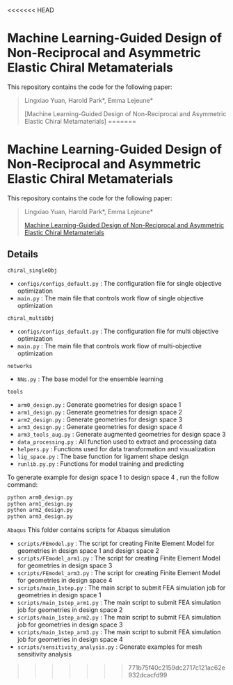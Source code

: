 <<<<<<< HEAD
# Machine Learning-Guided Design of Non-Reciprocal and Asymmetric Elastic Chiral Metamaterials

This repository contains the code for the following paper:

> Lingxiao Yuan, Harold Park\*, Emma Lejeune\*
>
> [Machine Learning-Guided Design of Non-Reciprocal and Asymmetric Elastic Chiral Metamaterials]
=======
# Machine Learning-Guided Design of Non-Reciprocal and Asymmetric Elastic Chiral Metamaterials

This repository contains the code for the following paper:

> Lingxiao Yuan, Harold Park\*, Emma Lejeune\*
>
> [Machine Learning-Guided Design of Non-Reciprocal and Asymmetric Elastic Chiral Metamaterials](link)
>
> 


## Details 

`chiral_singleObj`
* `configs/configs_default.py` : The configuration file for single objective optimization
* `main.py` : The main file that controls work flow of single objective optimization


`chiral_multiObj`
* `configs/configs_default.py` : The configuration file for multi objective optimization
* `main.py` : The main file that controls work flow of multi-objective optimization


`networks`
* `NNs.py` : The base model for the ensemble learning


`tools`
* `arm0_design.py` : Generate geometries for design space 1 
* `arm1_design.py` : Generate geometries for design space 2
* `arm2_design.py` : Generate geometries for design space 3
* `arm3_design.py` : Generate geometries for design space 4
* `arm3_tools_aug.py` : Generate augmented geometries for design space 3
* `data_processing.py` : All function used to extract and processing data
* `helpers.py` : Functions used for data transformation and visualization
* `lig_space.py` : The base function for ligament shape design
* `runlib.py.py` : Functions for model training and predicting 

To generate example for design space 1 to design space 4 , run the follow command:

```bash
python arm0_design.py
python arm1_design.py
python arm2_design.py
python arm3_design.py
```


`Abaqus`
This folder contains scripts for Abaqus simulation

* `scripts/FEmodel.py` : The script for creating Finite Element Model for geometries in design space 1 and design space 2
* `scripts/FEmodel_arm1.py` : The script for creating Finite Element Model for geometries in design space 3 
* `scripts/FEmodel_arm3.py` : The script for creating Finite Element Model for geometries in design space 4
* `scripts/main_1step.py` : The main script to submit FEA simulation job for geometries in design space 1
* `scripts/main_1step_arm1.py` : The main script to submit FEA simulation job for geometries in design space 2
* `scripts/main_1step_arm2.py` : The main script to submit FEA simulation job for geometries in design space 3
* `scripts/main_1step_arm3.py` : The main script to submit FEA simulation job for geometries in design space 4
* `scripts/sensitivity_analysis.py` : Generate examples for mesh sensitivity analysis 

>>>>>>> 771b75f40c2159dc2717c121ac62e932dcacfd99

